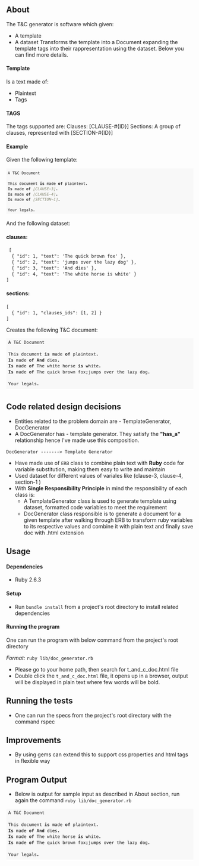 ## About
The T&C generator is software which given:
- A template
- A dataset
Transforms the template into a Document expanding the template tags into their rappresentation using the dataset. Below you can find more details.
#### Template
Is a text made of: 
- Plaintext
- Tags

#### TAGS
The tags supported are:
Clauses: [CLAUSE-#{ID}]
Sections: A group of clauses, represented with [SECTION-#{ID}]

#### Example
Given the following template:

![Composition](images/input.png)

And the following dataset:
#### clauses:
```
 [
  { "id": 1, "text": 'The quick brown fox' },
  { "id": 2, "text": 'jumps over the lazy dog' },
  { "id": 3, "text": 'And dies' },
  { "id": 4, "text": 'The white horse is white' }
]
```
#### sections:
```
[
  { "id": 1, "clauses_ids": [1, 2] }
]
```

Creates the following T&C document:

![Composition](images/output.png)

## Code related design decisions
* Entities related to the problem domain are - TemplateGenerator, DocGenerator
* A DocGenerator has - template generator. They satisfy the **"has_a"** relationship hence I've made use this composition.
```
DocGenerator -------> Template Generator
```
* Have made use of `ERB` class to combine plain text with **Ruby** code for variable substitution, making them easy to write and maintain 
* Used dataset for different values of variales like (clause-3, clause-4, section-1 )
* With **Single Responsibility Principle** in mind the responsibility of each class is:
  * A TemplateGenerator class is used to generate template using dataset, formatted code variables to meet the requirement
  * DocGenerator class responsible is to generate a document for a given template after walking through ERB to transform ruby variables to its respective values and combine it with plain text and finally save doc with .html extension

## Usage

 #### Dependencies
   * Ruby 2.6.3

 #### Setup
   * Run `bundle install` from a project's root directory to install related dependencies 

 #### Running the program
 One can run the program with below command from the project's root directory

 *Format:*
 `ruby lib/doc_generator.rb` 
   * Please go to your home path, then search for t_and_c_doc.html file
   * Double click the `t_and_c_doc.html` file, it opens up in a browser, output will be displayed in plain text where few words will be bold. 

## Running the tests
  * One can run the specs from the project's root directory with the command rspec
  
## Improvements
  * By using gems can extend this to support css properties and html tags in flexible way 

## Program Output
  * Below is output for sample input as described in About section, run again the command `ruby lib/doc_generator.rb`

  ![Composition](images/output.png)
